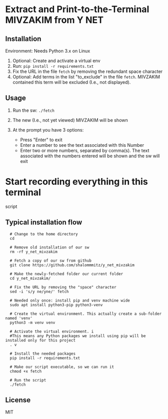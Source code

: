 # Extract and Print-to-the-Terminal MIVZAKIM from Y NET

## Installation 

Environment: Needs Python 3.x on Linux

1. Optional: Create and activate a virtual env
2. Run: `pip install -r requirements.txt`
3. Fix the URL in the file `fetch` by removing the redundant space character
4. Optional: Add terms in the list "to_exclude" in the file `fetch`. MIVZAKIM contained this term will be excluded (I.e., not displayed).

## Usage

1. Run the sw: `./fetch`
2. The new (I.e., not yet viewed) MIVZAKIM will be shown
3. At the prompt you have 3 options:
   
   - Press "Enter" to exit
   - Enter a number to see the text associated with this Number
   - Enter two or more numbers, separated by comma(s). The text associated with the numbers entered will be shown and the sw will exit
  # Start recording everything in this terminal
  script

## Typical installation flow

```
  # Change to the home directory
  cd

  # Remove old installation of our sw
  rm -rf y_net_mivzakim

  # Fetch a copy of our sw from github
  git clone https://github.com/shalommmitz/y_net_mivzakim

  # Make the newly-fetched folder our current folder
  cd y_net_mivzakim/
 
  # Fix the URL by removing the "space" character
  sed -i 's/y ne/yne/' fetch

  # Needed only once: install pip and venv machine wide
  sudo apt install python3-pip python3-venv

  # Create the virtual environment. This actually create a sub-folder named 'venv'
  python3 -m venv venv

  # Activate the virtual environment. i
  #This means any Python packages we install using pip will be installed only for this project
  . v

  # Install the needed packages
  pip install -r requirements.txt 

  # Make our script executable, so we can run it
  chmod +x fetch

  # Run the script
  ./fetch
```

## License

   MIT
